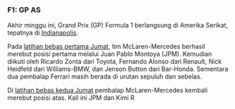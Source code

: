 ### F1: GP AS

Akhir minggu ini, Grand Prix (GP) Formula 1 berlangsung di Amerika Serikat, tepatnya di [Indianapolis](http://www.usgpindy.com/). 

Pada [latihan bebas pertama Jumat](http://www.formula1.com/race/result/740/9.html), tim McLaren-Mercedes berhasil merebut posisi pertama melalui Juan Pablo Montoya (JPM). Kemudian diikuti oleh Ricardo Zonta dari Toyota, Fernando Alonso dari Renault, Nick Heidfeld dari Williams-BMW, dan Jenson Button dari Bar-Honda. Sementara dua pembalap Ferrari masih berada di urutan sepuluh dan sebelas.


Di [latihan bebas kedua Jumat](http://www.formula1.com/race/result/740/10.html) pembalap McLaren-Mercedes kembali merebut posisi atas. Kali ini JPM dan Kimi R

<!-- {"time": "2005-06-18 08:11:19", "title": "F1: GP AS"} -->
